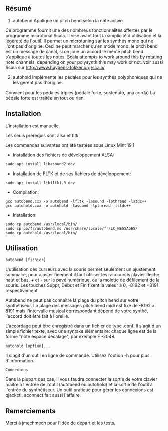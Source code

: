 ## Résumé

1) autobend
Applique un pitch bend selon la note active.

Ce programme fournit une des nombreus fonctionnalités offertes par le programme microtonal Scala.
Il vise avant tout la simplicité d'utilisation et la légèreté de l'outil.
Il permet un microtuning sur les synthés mono qui ne l'ont pas d'origine.
Ceci ne peut marcher qu'en mode mono: le pitch bend est un message de canal, si on joue un accord le même pitch bend s'applique à toutes les notes.
Scala attempts to work around this by rotating note channels, depending on your polysynth this may work or not.
voir aussi Scala sur http://www.huygens-fokker.org/scala/

2) autohold
Implémente les pédales pour les synthés polyphoniques qui ne les gèrent pas d'origine.

Convient pour les pédales triples (pédale forte, sostenuto, una corda)
La pédale forte est traitée en tout ou rien.

## Installation

L'installation est manuelle.

Les seuls prérequis sont alsa et fltk

Les commandes suivantes ont été testées sous Linux Mint 19.1

- Installation des fichiers de développement ALSA:
```
sudo apt install libasound2-dev
```
- Installation de FLTK et de ses fichiers de développement:
```
sudo apt install libfltk1.3-dev
```
- Compilation:
```
gcc autobend.cxx -o autobend -lfltk -lasound -lpthread -lstdc++
gcc autohold.cxx -o autohold -lasound -lpthread -lstdc++
```
- Installation:
```
sudo cp autobend /usr/local/bin/
sudo cp po/fr/autobend.mo /usr/share/locale/fr/LC_MESSAGES/
sudo cp autohold /usr/local/bin/
```
## Utilisation
```
autobend [fichier]
```
L'utilisation des curseurs avec la souris permet seulement un ajustement sommaire,
pour ajuster finement il faut utiliser les raccourcis clavier flèche haut et bas, + et - sur le pavé numérique,
ou la molette de défilement de la souris.
Les touches Suppr, Début et Fin fixent la valeur à 0, -8192 et +8191 respectivement.

Autobend ne peut pas connaître la plage du pitch bend sur votre synthétiseur.
La plage des messages pitch bend midi est fixe de -8192 à 8191
mais l'intervalle musical correspondant dépend de votre synthé, l'accord doit être fait à l'oreille.

L'accordage peut être enregistré dans un fichier de type .conf.
Il s'agit d'un simple fichier texte, avec une syntaxe élémentaire:
chaque ligne est de la forme "note espace décalage", par exemple E -2048.

```
autohold [option]...
```
Il s'agit d'un outil en ligne de commande.
Utilisez l'option -h pour plus d'information.

```
Connexions
```
Dans la plupart des cas, il vous faudra connecter la sortie de votre clavier maître à l'entrée de l'outil (autobend ou autohold)
et la sortie de l'outil à l'entrée du synthétiseur.
Un outil pratique pour gérer les connexions est qjackctl. aconnect fait aussi l'affaire.

## Remerciements
Merci à jmechmech pour l'idée de départ et les tests.
